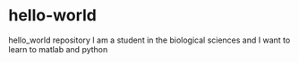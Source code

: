 # hello-world
hello_world repository
I am a student in the biological sciences and I want to learn to matlab and python 
